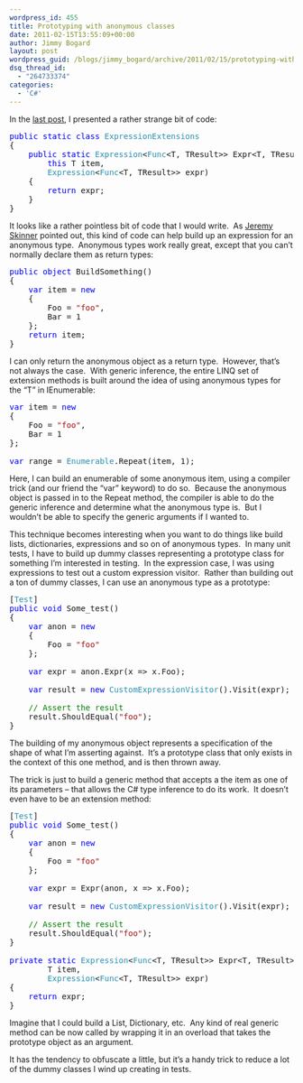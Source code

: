 ```yaml
---
wordpress_id: 455
title: Prototyping with anonymous classes
date: 2011-02-15T13:55:09+00:00
author: Jimmy Bogard
layout: post
wordpress_guid: /blogs/jimmy_bogard/archive/2011/02/15/prototyping-with-anonymous-classes.aspx
dsq_thread_id:
  - "264733374"
categories:
  - 'C#'
---
```

In the [last post](http://www.lostechies.com/blogs/jimmy_bogard/archive/2011/02/11/trivia-friday.aspx), I presented a rather strange bit of code: 

<pre><span style="color: blue">public static class </span><span style="color: #2b91af">ExpressionExtensions
</span>{
    <span style="color: blue">public static </span><span style="color: #2b91af">Expression</span>&lt;<span style="color: #2b91af">Func</span>&lt;T, TResult&gt;&gt; Expr&lt;T, TResult&gt;(
        <span style="color: blue">this </span>T item,
        <span style="color: #2b91af">Expression</span>&lt;<span style="color: #2b91af">Func</span>&lt;T, TResult&gt;&gt; expr)
    {
        <span style="color: blue">return </span>expr;
    }
}</pre>

It looks like a rather pointless bit of code that I would write.&#160; As [Jeremy Skinner](http://www.jeremyskinner.co.uk/) pointed out, this kind of code can help build up an expression for an anonymous type.&#160; Anonymous types work really great, except that you can’t normally declare them as return types:

<pre><span style="color: blue">public object </span>BuildSomething()
{
    <span style="color: blue">var </span>item = <span style="color: blue">new
    </span>{
        Foo = <span style="color: #a31515">"foo"</span>,
        Bar = 1
    };
    <span style="color: blue">return </span>item;
}</pre>

I can only return the anonymous object as a return type.&#160; However, that’s not always the case.&#160; With generic inference, the entire LINQ set of extension methods is built around the idea of using anonymous types for the “T” in IEnumerable<T>:

<pre><span style="color: blue">var </span>item = <span style="color: blue">new
</span>{
    Foo = <span style="color: #a31515">"foo"</span>,
    Bar = 1
};

<span style="color: blue">var </span>range = <span style="color: #2b91af">Enumerable</span>.Repeat(item, 1);</pre>

Here, I can build an enumerable of some anonymous item, using a compiler trick (and our friend the “var” keyword) to do so.&#160; Because the anonymous object is passed in to the Repeat method, the compiler is able to do the generic inference and determine what the anonymous type is.&#160; But I wouldn’t be able to specify the generic arguments if I wanted to.

This technique becomes interesting when you want to do things like build lists, dictionaries, expressions and so on of anonymous types.&#160; In many unit tests, I have to build up dummy classes representing a prototype class for something I’m interested in testing.&#160; In the expression case, I was using expressions to test out a custom expression visitor.&#160; Rather than building out a ton of dummy classes, I can use an anonymous type as a prototype:

<pre>[<span style="color: #2b91af">Test</span>]
<span style="color: blue">public void </span>Some_test()
{
    <span style="color: blue">var </span>anon = <span style="color: blue">new
    </span>{
        Foo = <span style="color: #a31515">"foo"
    </span>};

    <span style="color: blue">var </span>expr = anon.Expr(x =&gt; x.Foo);

    <span style="color: blue">var </span>result = <span style="color: blue">new </span><span style="color: #2b91af">CustomExpressionVisitor</span>().Visit(expr);

    <span style="color: green">// Assert the result
    </span>result.ShouldEqual(<span style="color: #a31515">"foo"</span>);
}</pre>

The building of my anonymous object represents a specification of the shape of what I’m asserting against.&#160; It’s a prototype class that only exists in the context of this one method, and is then thrown away.

The trick is just to build a generic method that accepts a the item as one of its parameters – that allows the C# type inference to do its work.&#160; It doesn’t even have to be an extension method:

<pre>[<span style="color: #2b91af">Test</span>]
<span style="color: blue">public void </span>Some_test()
{
    <span style="color: blue">var </span>anon = <span style="color: blue">new
    </span>{
        Foo = <span style="color: #a31515">"foo"
    </span>};

    <span style="color: blue">var </span>expr = Expr(anon, x =&gt; x.Foo);

    <span style="color: blue">var </span>result = <span style="color: blue">new </span><span style="color: #2b91af">CustomExpressionVisitor</span>().Visit(expr);

    <span style="color: green">// Assert the result
    </span>result.ShouldEqual(<span style="color: #a31515">"foo"</span>);
}

<span style="color: blue">private static </span><span style="color: #2b91af">Expression</span>&lt;<span style="color: #2b91af">Func</span>&lt;T, TResult&gt;&gt; Expr&lt;T, TResult&gt;(
        T item,
        <span style="color: #2b91af">Expression</span>&lt;<span style="color: #2b91af">Func</span>&lt;T, TResult&gt;&gt; expr)
{
    <span style="color: blue">return </span>expr;
}</pre>

Imagine that I could build a List<T>, Dictionary, etc.&#160; Any kind of real generic method can be now called by wrapping it in an overload that takes the prototype object as an argument.

It has the tendency to obfuscate a little, but it’s a handy trick to reduce a lot of the dummy classes I wind up creating in tests.